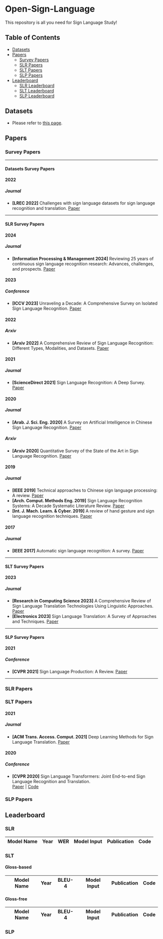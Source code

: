 # Open-Sign-Language
This repository is all you need for Sign Language Study!

## Table of Contents
- [Datasets](#datasets)  
- [Papers](#papers)
  - [Survey Papers](#survey-papers)
  - [SLR Papers](#slr-papers)
  - [SLT Papers](#slt-papers)
  - [SLP Papers](#slp-papers)
- [Leaderboard](#leaderboard)
  - [SLR Leaderboard](#slr)
  - [SLT Leaderboard](#slt)
  - [SLP Leaderboard](#slp)

## Datasets
- Please refer to [this page](helper/datasets.md).

## Papers
### Survey Papers
**********************************************************************************************************************
#### Datasets Survey Papers
#### 2022
##### Journal
- **[LREC 2022]** Challenges with sign language datasets for sign language recognition and translation. [Paper](https://repositori.upf.edu/items/7e5fd976-eb4f-4cc5-878b-a1d9eef5a370)

**********************************************************************************************************************
#### SLR Survey Papers
#### 2024
##### Journal
- **[Information Processing & Management 2024]** Reviewing 25 years of continuous sign language recognition research: Advances, challenges, and prospects. [Paper](https://www.sciencedirect.com/science/article/abs/pii/S0306457324001341)
#### 2023
##### Conference
- **[ICCV 2023]** Unraveling a Decade: A Comprehensive Survey on Isolated Sign Language Recognition. [Paper](https://openaccess.thecvf.com/content/ICCV2023W/AMFG/html/Sarhan_Unraveling_a_Decade_A_Comprehensive_Survey_on_Isolated_Sign_Language_ICCVW_2023_paper.html)
#### 2022
##### Arxiv
- **[Arxiv 2022]** A Comprehensive Review of Sign Language Recognition: Different Types, Modalities, and Datasets. [Paper](https://arxiv.org/abs/2204.03328)
#### 2021
##### Journal
- **[ScienceDirect 2021]** Sign Language Recognition: A Deep Survey. [Paper](https://www.sciencedirect.com/science/article/pii/S095741742030614X?casa_token=P9dIGfGoMh0AAAAA:RPA7HImaRjZfsOJrJZ8INi-a9V0fJXp4hvKRRHLZMm_LySJee-lQ86zL9VcVdp2cQbkyK6zfsqM)
#### 2020
##### Journal
- **[Arab. J. Sci. Eng. 2020]** A Survey on Artificial Intelligence in Chinese Sign Language
Recognition. [Paper](https://link.springer.com/article/10.1007/s13369-020-04758-2)
##### Arxiv
- **[Arxiv 2020]** Quantitative Survey of the State of the Art in Sign Language Recognition. [Paper](https://arxiv.org/abs/2008.09918)
#### 2019
##### Journal
- **[IEEE 2019]** Technical approaches to Chinese sign language processing: A review. [Paper](https://ieeexplore.ieee.org/abstract/document/8764391)
- **[Arch. Comput. Methods Eng. 2019]** Sign Language Recognition Systems: A Decade Systematic Literature
Review. [Paper](https://www.researchgate.net/profile/Parteek-Bhatia-2/publication/353571514_Sign_Language_Recognition_Systems_A_Decade_Systematic_Literature_Review/links/61039ff40c2bfa282a0d8a80/Sign-Language-Recognition-Systems-A-Decade-Systematic-Literature-Review.pdf)
- **[Int. J. Mach. Learn. & Cyber. 2019]** A review of hand gesture and sign language recognition techniques. [Paper](https://link.springer.com/article/10.1007/s13042-017-0705-5)
#### 2017
##### Journal
- **[IEEE 2017]** Automatic sign language recognition: A survey. [Paper](https://ieeexplore.ieee.org/abstract/document/8075561?casa_token=CdoSrTyglMIAAAAA:e3KBEi9j3LO3-DUeTlb56NQlA4Hve1GWLuFKKOJce312gckmJFNrOyTatHifdIFa0XxWbkBjig)


******************************************************************************************************************

#### SLT Survey Papers
#### 2023
##### Journal
- **[Research in Computing Science 2023]** A Comprehensive Review of Sign Language Translation Technologies Using Linguistic Approaches. [Paper](https://rcs.cic.ipn.mx/2023_152_11/A%20Comprehensive%20Review%20of%20Sign%20Language%20Translation%20Technologies%20Using%20Linguistic%20Approaches.pdf)
- **[Electronics 2023]** Sign Language Translation: A Survey of Approaches and Techniques. [Paper](https://www.mdpi.com/2079-9292/12/12/2678)

***********************************************************************************************************************

#### SLP Survey Papers
#### 2021
##### Conference
- **[CVPR 2021]** Sign Language Production: A Review. [Paper](https://openaccess.thecvf.com/content/CVPR2021W/ChaLearn/html/Rastgoo_Sign_Language_Production_A_Review_CVPRW_2021_paper.html)

***********************************************************************************************************************

### SLR Papers
### SLT Papers
#### 2021
##### Journal
- **[ACM Trans. Access. Comput. 2021]** Deep Learning Methods for Sign Language Translation. [Paper](https://dl.acm.org/doi/abs/10.1145/3477498)
#### 2020
##### Conference
- **[CVPR 2020]** Sign Language Transformers: Joint End-to-end Sign Language Recognition and Translation.  
    [Paper](https://openaccess.thecvf.com/content_CVPR_2020/papers/Camgoz_Sign_Language_Transformers_Joint_End-to-End_Sign_Language_Recognition_and_Translation_CVPR_2020_paper.pdf) | [Code](https://github.com/neccam/nslt)

### SLP Papers

## Leaderboard
### SLR 
| Model Name      | Year | WER      | Model Input   | Publication    | Code                                    |
|-----------------|------|----------|---------------|----------------|-----------------------------------------|

### SLT
#### Gloss-based
| Model Name      | Year | BLEU-4      | Model Input   | Publication    | Code                                    |
|-----------------|------|-------------|---------------|----------------|-----------------------------------------|
#### Gloss-free
| Model Name      | Year | BLEU-4      | Model Input   | Publication    | Code                                    |
|-----------------|------|-------------|---------------|----------------|-----------------------------------------|
### SLP

